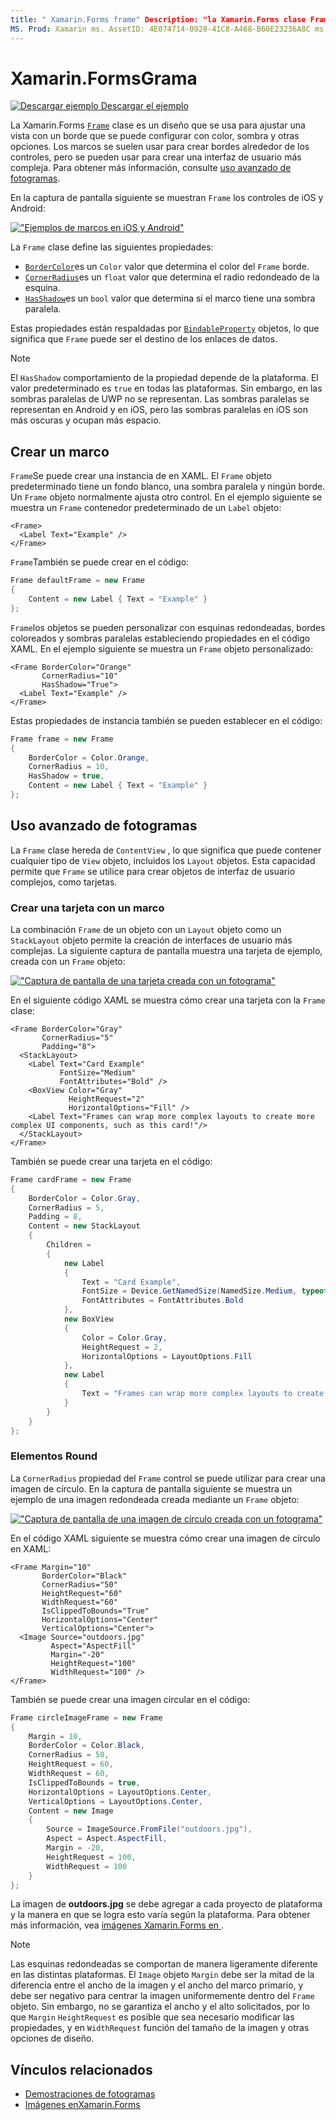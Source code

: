 ```yaml
---
title: " Xamarin.Forms frame" Description: "la Xamarin.Forms clase Frame es un diseño que se usa para ajustar una vista o un diseño con un borde que se puede configurar con color, Shadow y otras opciones".
MS. Prod: Xamarin ms. AssetID: 4E074714-0928-41C8-A468-B60E23236A8C ms. Technology: Xamarin-Forms Author: profexorgeek ms. Author: jusjohns ms. Date: 08/06/2019 no-LOC: [ Xamarin.Forms , Xamarin.Essentials ]
---
```

# <a name="xamarinforms-frame"></a>Xamarin.FormsGrama

[![Descargar ejemplo](~/media/shared/download.png) Descargar el ejemplo](https://docs.microsoft.com/samples/xamarin/xamarin-forms-samples/userinterface-frame/)

La Xamarin.Forms [`Frame`](xref:Xamarin.Forms.Frame) clase es un diseño que se usa para ajustar una vista con un borde que se puede configurar con color, sombra y otras opciones. Los marcos se suelen usar para crear bordes alrededor de los controles, pero se pueden usar para crear una interfaz de usuario más compleja. Para obtener más información, consulte [uso avanzado de fotogramas](#advanced-frame-usage).

En la captura de pantalla siguiente se muestran `Frame` los controles de iOS y Android:

[!["Ejemplos de marcos en iOS y Android"](frame-images/frame-cropped.png)](frame-images/frame-full.png#lightbox "Ejemplos de fotogramas en iOS y Android")

La `Frame` clase define las siguientes propiedades:

* [`BorderColor`](xref:Xamarin.Forms.Frame.BorderColor)es un `Color` valor que determina el color del `Frame` borde.
* [`CornerRadius`](xref:Xamarin.Forms.Frame.CornerRadius)es un `float` valor que determina el radio redondeado de la esquina.
* [`HasShadow`](xref:Xamarin.Forms.Frame.HasShadow)es un `bool` valor que determina si el marco tiene una sombra paralela.

Estas propiedades están respaldadas por [`BindableProperty`](xref:Xamarin.Forms.BindableProperty) objetos, lo que significa que `Frame` puede ser el destino de los enlaces de datos.

> [!NOTE]
> El `HasShadow` comportamiento de la propiedad depende de la plataforma. El valor predeterminado es `true` en todas las plataformas. Sin embargo, en las sombras paralelas de UWP no se representan. Las sombras paralelas se representan en Android y en iOS, pero las sombras paralelas en iOS son más oscuras y ocupan más espacio.

## <a name="create-a-frame"></a>Crear un marco

`Frame`Se puede crear una instancia de en XAML. El `Frame` objeto predeterminado tiene un fondo blanco, una sombra paralela y ningún borde. Un `Frame` objeto normalmente ajusta otro control. En el ejemplo siguiente se muestra un `Frame` contenedor predeterminado de un `Label` objeto:

```xaml
<Frame>
  <Label Text="Example" />
</Frame>
```

`Frame`También se puede crear en el código:

```csharp
Frame defaultFrame = new Frame
{
    Content = new Label { Text = "Example" }
};
```

`Frame`los objetos se pueden personalizar con esquinas redondeadas, bordes coloreados y sombras paralelas estableciendo propiedades en el código XAML. En el ejemplo siguiente se muestra un `Frame` objeto personalizado:

```xaml
<Frame BorderColor="Orange"
       CornerRadius="10"
       HasShadow="True">
  <Label Text="Example" />
</Frame>
```

Estas propiedades de instancia también se pueden establecer en el código:

```csharp
Frame frame = new Frame
{
    BorderColor = Color.Orange,
    CornerRadius = 10,
    HasShadow = true,
    Content = new Label { Text = "Example" }
};
```

## <a name="advanced-frame-usage"></a>Uso avanzado de fotogramas

La `Frame` clase hereda de `ContentView` , lo que significa que puede contener cualquier tipo de `View` objeto, incluidos los `Layout` objetos. Esta capacidad permite que `Frame` se utilice para crear objetos de interfaz de usuario complejos, como tarjetas.

### <a name="create-a-card-with-a-frame"></a>Crear una tarjeta con un marco

La combinación `Frame` de un objeto con un `Layout` objeto como un `StackLayout` objeto permite la creación de interfaces de usuario más complejas. La siguiente captura de pantalla muestra una tarjeta de ejemplo, creada con un `Frame` objeto:

[!["Captura de pantalla de una tarjeta creada con un fotograma"](frame-images/frame-card-cropped.png)](frame-images/frame-full.png#lightbox "Captura de pantalla de una tarjeta creada con un marco")

En el siguiente código XAML se muestra cómo crear una tarjeta con la `Frame` clase:

```xaml
<Frame BorderColor="Gray"
       CornerRadius="5"
       Padding="8">
  <StackLayout>
    <Label Text="Card Example"
           FontSize="Medium"
           FontAttributes="Bold" />
    <BoxView Color="Gray"
             HeightRequest="2"
             HorizontalOptions="Fill" />
    <Label Text="Frames can wrap more complex layouts to create more complex UI components, such as this card!"/>
  </StackLayout>
</Frame>
```

También se puede crear una tarjeta en el código:

```csharp
Frame cardFrame = new Frame
{
    BorderColor = Color.Gray,
    CornerRadius = 5,
    Padding = 8,
    Content = new StackLayout
    {
        Children =
        {
            new Label
            {
                Text = "Card Example",
                FontSize = Device.GetNamedSize(NamedSize.Medium, typeof(Label)),
                FontAttributes = FontAttributes.Bold
            },
            new BoxView
            {
                Color = Color.Gray,
                HeightRequest = 2,
                HorizontalOptions = LayoutOptions.Fill
            },
            new Label
            {
                Text = "Frames can wrap more complex layouts to create more complex UI components, such as this card!"
            }
        }
    }
};
```

### <a name="round-elements"></a>Elementos Round

La `CornerRadius` propiedad del `Frame` control se puede utilizar para crear una imagen de círculo. En la captura de pantalla siguiente se muestra un ejemplo de una imagen redondeada creada mediante un `Frame` objeto:

[!["Captura de pantalla de una imagen de círculo creada con un fotograma"](frame-images/circle-image-cropped.png)](frame-images/frame-full.png#lightbox "Captura de pantalla de una imagen de círculo creada con un marco")

En el código XAML siguiente se muestra cómo crear una imagen de círculo en XAML:

```xaml
<Frame Margin="10"
       BorderColor="Black"
       CornerRadius="50"
       HeightRequest="60"
       WidthRequest="60"
       IsClippedToBounds="True"
       HorizontalOptions="Center"
       VerticalOptions="Center">
  <Image Source="outdoors.jpg"
         Aspect="AspectFill"
         Margin="-20"
         HeightRequest="100"
         WidthRequest="100" />
</Frame>
```

También se puede crear una imagen circular en el código:

```csharp
Frame circleImageFrame = new Frame
{
    Margin = 10,
    BorderColor = Color.Black,
    CornerRadius = 50,
    HeightRequest = 60,
    WidthRequest = 60,
    IsClippedToBounds = true,
    HorizontalOptions = LayoutOptions.Center,
    VerticalOptions = LayoutOptions.Center,
    Content = new Image
    {
        Source = ImageSource.FromFile("outdoors.jpg"),
        Aspect = Aspect.AspectFill,
        Margin = -20,
        HeightRequest = 100,
        WidthRequest = 100
    }
};
```

La imagen de **outdoors.jpg** se debe agregar a cada proyecto de plataforma y la manera en que se logra esto varía según la plataforma. Para obtener más información, vea [imágenes Xamarin.Forms en ](~/xamarin-forms/user-interface/images.md).

> [!NOTE]
> Las esquinas redondeadas se comportan de manera ligeramente diferente en las distintas plataformas. El `Image` objeto `Margin` debe ser la mitad de la diferencia entre el ancho de la imagen y el ancho del marco primario, y debe ser negativo para centrar la imagen uniformemente dentro del `Frame` objeto. Sin embargo, no se garantiza el ancho y el alto solicitados, por lo que `Margin` `HeightRequest` es posible que sea necesario modificar las propiedades, y en `WidthRequest` función del tamaño de la imagen y otras opciones de diseño.

## <a name="related-links"></a>Vínculos relacionados

* [Demostraciones de fotogramas](https://docs.microsoft.com/samples/xamarin/xamarin-forms-samples/userinterface-frame/)
* [Imágenes enXamarin.Forms](~/xamarin-forms/user-interface/images.md)
